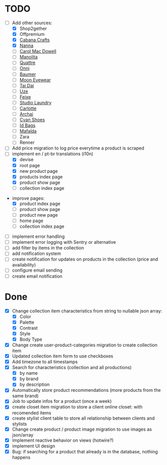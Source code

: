 # TODO

- [ ] Add other sources:
  - [x] Shop2gether
  - [x] Offpremium
  - [x] [Cabana Crafts](https://www.cabanacrafts.com.br/)
  - [x] [Nanna](https://www.nannananna.com.br/)
  - [ ] [Carol Mac Dowell](https://carolmacdowell.com.br/)
  - [ ] [Manolita](https://www.manolita.com.br/)
  - [ ] [Quattre](https://usequattre.com/)
  - [ ] [Onni](https://onnistore.com.br/)
  - [ ] [Baumer](https://www.shopbaumer.com.br/)
  - [ ] [Moon Eyewear](https://www.mooneyewear.com.br/)
  - [ ] [Tai Dai](https://taidai.com.br/)
  - [ ] [Uze](https://uzeoculos.com)
  - [ ] [Feixe](https://www.feixeacessorios.com.br/)
  - [ ] [Studio Laundry](https://www.laundrysp.com/)
  - [ ] [Carlotte](https://carlotte.com.br/)
  - [ ] [Archai](https://archai.store/)
  - [ ] [Cyan Shoes](https://www.usecyan.com.br/)
  - [ ] [Id Bags](https://www.idbags.com.br/)
  - [ ] [Mafalda](https://www.amafalda.com.br/)
  - [ ] Zara
  - [ ] Renner
- [ ] Add price migration to log price everytime a product is scraped
- [ ] implement en / pt-br translations (i10n)
  - [x] devise
  - [x] root page
  - [x] new product page
  - [x] products index page
  - [x] product show page
  - [ ] collection index page
- improve pages:
  - [x] product index page
  - [ ] product show page
  - [ ] product new page
  - [ ] home page
  - [ ] collection index page
- [ ] implement error handling
- [ ] implement error logging with Sentry or alternative
- [ ] add filter by items in the collection
- [ ] add notification system
- [ ] create notification for updates on products in the collection (price and availability)
- [ ] configure email sending
- [ ] create email notification

# Done

- [x] Change collection item characteristics from string to nullable json array:
  - [x] Color
  - [x] Palette
  - [x] Contrast
  - [x] Style
  - [x] Body Type
- [x] Change create user-product-categories migration to create collection item
- [x] Updated collection item form to use checkboxes
- [x] Add timezone to all timestamps
- [x] Search for characteristics (collection and all productions)
  - [x] by name
  - [x] by brand
  - [x] by description
- [x] Automatically store product recommendations (more products from the same brand)
- [x] Job to update infos for a product (once a week)
- [x] create closet item migration to store a client online closet: with recomended items
- [x] create stylist client table to store all relationship between clients and stylists
- [x] Change create product / product image migration to use images as json/array
- [x] Implement reactive behavior on views (hotwire?)
- [x] implement UI design
- [x] Bug: if searching for a product that already is in the database, nothing happens
